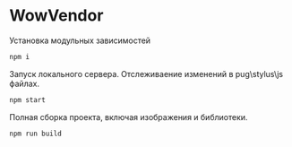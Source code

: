# WowVendor

Установка модульных зависимостей
```bash
npm i
```

Запуск локального сервера. Отслеживаение изменений в pug\stylus\js файлах.
```bash
npm start
```

Полная сборка проекта, включая изображения и библиотеки.
```bash
npm run build
```
